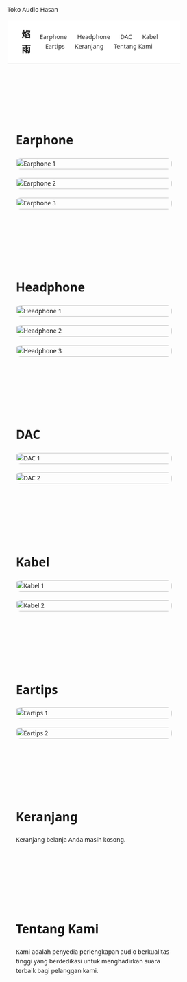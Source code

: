 Toko Audio Hasan
<html lang="id">
<head>
  <meta charset="UTF-8">
  <meta name="viewport" content="width=device-width, initial-scale=1.0">
  <title>Marketplace Audio</title>
  <style>
    * { margin: 0; padding: 0; box-sizing: border-box; scroll-behavior: smooth; }
    body { font-family: 'Segoe UI', sans-serif; line-height: 1.6; }
    header {
      position: sticky; top: 0; z-index: 999;
      background: white; padding: 1rem 2rem;
      display: flex; justify-content: space-between; align-items: center;
      border-bottom: 1px solid #eee;
    }
    .logo { font-size: 1.5em; font-weight: bold; }
    nav a {
      margin: 0 10px; text-decoration: none; color: #333; font-weight: 500;
    }
    section { padding: 60px 20px; }
    h2 { font-size: 2em; margin-bottom: 20px; }
    .product-grid {
      display: grid;
      grid-template-columns: repeat(auto-fit, minmax(200px, 1fr));
      gap: 20px;
    }
    .product-grid img {
      width: 100%; border-radius: 10px;
    }
    .container { max-width: 1200px; margin: 0 auto; }
  </style>
</head>
<body>
  <header>
    <div class="logo">焰雨</div>
    <nav>
      <a href="#earphone">Earphone</a>
      <a href="#headphone">Headphone</a>
      <a href="#dac">DAC</a>
      <a href="#kabel">Kabel</a>
      <a href="#eartips">Eartips</a>
      <a href="#keranjang">Keranjang</a>
      <a href="#tentang">Tentang Kami</a>
    </nav>
  </header>

  <section id="earphone">
    <div class="container">
      <h2>Earphone</h2>
      <div class="product-grid">
        <img src="https://ae01.alicdn.com/kf/Sfbd07154d4624730a4091b0728cb4044Q.jpg" alt="Earphone 1">
        <img src="[https://i.imgur.com/BHeaFXO.jpg](https://www.static-src.com/wcsstore/Indraprastha/images/catalog/full/catalog-image/109/MTA-161499817/tangzu_tangzu_x_hbb_xuannv_-_xuan_nv_2_dynamic_driver_earphone_in_ear_monitor_full01_ewjf43v1.jpg)" alt="Earphone 2">
        <img src="[https://i.imgur.com/Jg7WYo4.jpg](https://csi-zone.id/cdn/shop/files/Black_3397edec-8725-4510-8ea3-069d67f179c4.png?v=1698748979)" alt="Earphone 3">
      </div>
    </div>
  </section>

  <section id="headphone">
    <div class="container">
      <h2>Headphone</h2>
      <div class="product-grid">
        <img src="[https://i.imgur.com/DncrbpA.jpg](https://down-id.img.susercontent.com/file/sg-11134201-7rfhy-m378z4aitw7fd3)" alt="Headphone 1">
        <img src="[https://i.imgur.com/Wcz2Soh.jpg](https://idealelifestyle.com.sg/cdn/shop/files/10_57b015d6-a48e-49eb-914b-af41c2a57614.png?v=1708499329)" alt="Headphone 2">
        <img src="[https://i.imgur.com/y3NBJ7Y.jpg](https://down-id.img.susercontent.com/file/id-11134207-7r98r-lzixyqzq5rzc9e)" alt="Headphone 3">
      </div>
    </div>
  </section>

  <section id="dac">
    <div class="container">
      <h2>DAC</h2>
      <div class="product-grid">
        <img src="https://i.imgur.com/TKrKqN5.jpg" alt="DAC 1">
        <img src="https://i.imgur.com/l47NhL6.jpg" alt="DAC 2">
      </div>
    </div>
  </section>

  <section id="kabel">
    <div class="container">
      <h2>Kabel</h2>
      <div class="product-grid">
        <img src="https://i.imgur.com/ab9D6sT.jpg" alt="Kabel 1">
        <img src="https://i.imgur.com/4pzYjHL.jpg" alt="Kabel 2">
      </div>
    </div>
  </section>

  <section id="eartips">
    <div class="container">
      <h2>Eartips</h2>
      <div class="product-grid">
        <img src="https://i.imgur.com/fBdcmi3.jpg" alt="Eartips 1">
        <img src="https://i.imgur.com/0mKsf99.jpg" alt="Eartips 2">
      </div>
    </div>
  </section>

  <section id="keranjang">
    <div class="container">
      <h2>Keranjang</h2>
      <p>Keranjang belanja Anda masih kosong.</p>
    </div>
  </section>

  <section id="tentang">
    <div class="container">
      <h2>Tentang Kami</h2>
      <p>Kami adalah penyedia perlengkapan audio berkualitas tinggi yang berdedikasi untuk menghadirkan suara terbaik bagi pelanggan kami.</p>
    </div>
  </section>
</body>
</html>

